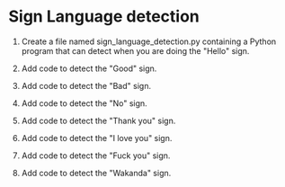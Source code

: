 # Sign Language detection

1. Create a file named sign_language_detection.py containing a Python program that can detect when you are doing the "Hello" sign.

2. Add code to detect the "Good" sign.

3. Add code to detect the "Bad" sign.

4. Add code to detect the "No" sign.

5. Add code to detect the "Thank you" sign.

6. Add code to detect the "I love you" sign.

7. Add code to detect the "Fuck you" sign.

8. Add code to detect the "Wakanda" sign.
